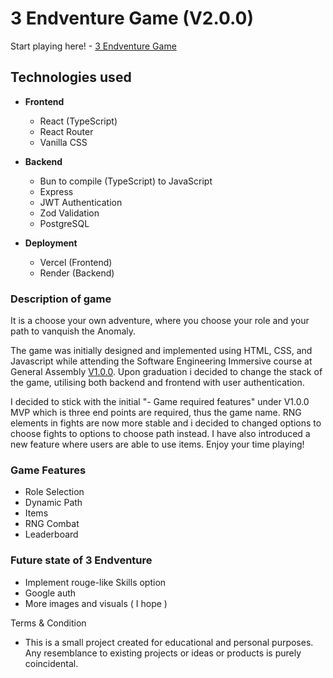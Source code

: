 # 3 Endventure Game (V2.0.0)
Start playing here! - [3 Endventure Game](https://threeendventuregame.vercel.app/)

## Technologies used

- **Frontend**
  - React (TypeScript)
  - React Router
  - Vanilla CSS

- **Backend**
  - Bun to compile (TypeScript) to JavaScript
  - Express
  - JWT Authentication
  - Zod Validation
  - PostgreSQL

- **Deployment**
  - Vercel (Frontend)
  - Render (Backend)

### Description of game

  It is a choose your own adventure, where you choose your role and your path to vanquish the Anomaly.
  
  The game was initially designed and implemented using HTML, CSS, and Javascript while attending the Software Engineering Immersive course at General Assembly [V1.0.0](https://github.com/Aloyleow/3Endventure-Game). Upon graduation i decided to change the stack of the game, utilising both backend and frontend with user authentication.

  I decided to stick with the initial "- Game required features" under V1.0.0 MVP which is three end points are required, thus the game name. RNG elements in fights are now more stable and i decided to changed options to choose fights to options to choose path instead. I have also introduced a new feature where users are able to use items. Enjoy your time playing!
  
### Game Features

- Role Selection
- Dynamic Path
- Items
- RNG Combat
- Leaderboard

### Future state of 3 Endventure

 - Implement rouge-like Skills option 
 - Google auth
 - More images and visuals ( I hope )


Terms & Condition
- This is a small project created for educational and personal purposes. Any resemblance to existing projects or ideas or products is purely coincidental.